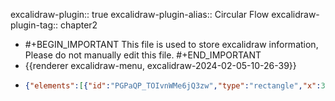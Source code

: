 excalidraw-plugin:: true
excalidraw-plugin-alias:: Circular Flow
excalidraw-plugin-tag:: chapter2

- #+BEGIN_IMPORTANT
  This file is used to store excalidraw information, Please do not manually edit this file.
  #+END_IMPORTANT
- {{renderer excalidraw-menu, excalidraw-2024-02-05-10-26-39}}
- ```json
  {"elements":[{"id":"PGPaQP_TOIvnWMe6jQ3zw","type":"rectangle","x":314.1916198730469,"y":250.06599044799805,"width":279.9589538574219,"height":80.4146728515625,"angle":0,"strokeColor":"#1e1e1e","backgroundColor":"transparent","fillStyle":"solid","strokeWidth":2,"strokeStyle":"solid","roughness":1,"opacity":100,"groupIds":[],"frameId":null,"roundness":{"type":3},"seed":493166764,"version":92,"versionNonce":1712768532,"isDeleted":false,"boundElements":[{"id":"GifsUPGjCkTJ9QvdWQVa1","type":"arrow"},{"id":"2SttoZBbhEhF3evsKVByc","type":"arrow"},{"id":"ININLgb15k7y_k6xOqbGC","type":"arrow"}],"updated":1707125309652,"link":null,"locked":false},{"id":"P0DTG2xUlrQ1dfLOhJeeQ","type":"text","x":399,"y":287.0024223327637,"width":103.71987915039062,"height":25,"angle":0,"strokeColor":"#1e1e1e","backgroundColor":"transparent","fillStyle":"solid","strokeWidth":2,"strokeStyle":"solid","roughness":1,"opacity":100,"groupIds":[],"frameId":null,"roundness":null,"seed":674266284,"version":13,"versionNonce":64288276,"isDeleted":false,"boundElements":null,"updated":1707125217412,"link":null,"locked":false,"text":"Households","fontSize":20,"fontFamily":1,"textAlign":"left","verticalAlign":"top","baseline":17,"containerId":null,"originalText":"Households","lineHeight":1.25},{"id":"cmm7wLi8hqrQT9-uYDboe","type":"text","x":934,"y":287.0024223327637,"width":9.999984741210938,"height":25,"angle":0,"strokeColor":"#1e1e1e","backgroundColor":"transparent","fillStyle":"solid","strokeWidth":2,"strokeStyle":"solid","roughness":1,"opacity":100,"groupIds":[],"frameId":null,"roundness":null,"seed":78498348,"version":2,"versionNonce":1211059220,"isDeleted":true,"boundElements":null,"updated":1707125220716,"link":null,"locked":false,"text":"","fontSize":20,"fontFamily":1,"textAlign":"left","verticalAlign":"top","baseline":17,"containerId":null,"originalText":"","lineHeight":1.25},{"id":"Vu_lFTVdOCR-gS70XZQz_","type":"rectangle","x":900.0158081054688,"y":257.8182792663574,"width":311.08929443359375,"height":95.31655883789062,"angle":0,"strokeColor":"#1e1e1e","backgroundColor":"transparent","fillStyle":"solid","strokeWidth":2,"strokeStyle":"solid","roughness":1,"opacity":100,"groupIds":[],"frameId":null,"roundness":{"type":3},"seed":1981065620,"version":73,"versionNonce":474173716,"isDeleted":false,"boundElements":[{"type":"text","id":"TNRBnje176qSZ9B0MX0rs"},{"id":"K4hAK9JbCDUreF4p3KyLl","type":"arrow"},{"id":"GifsUPGjCkTJ9QvdWQVa1","type":"arrow"},{"id":"2SttoZBbhEhF3evsKVByc","type":"arrow"},{"id":"ININLgb15k7y_k6xOqbGC","type":"arrow"}],"updated":1707125309652,"link":null,"locked":false},{"id":"TNRBnje176qSZ9B0MX0rs","type":"text","x":1031.5704803466797,"y":292.97655868530273,"width":47.979949951171875,"height":25,"angle":0,"strokeColor":"#1e1e1e","backgroundColor":"transparent","fillStyle":"solid","strokeWidth":2,"strokeStyle":"solid","roughness":1,"opacity":100,"groupIds":[],"frameId":null,"roundness":null,"seed":894173716,"version":6,"versionNonce":298453036,"isDeleted":false,"boundElements":null,"updated":1707125226876,"link":null,"locked":false,"text":"Firms","fontSize":20,"fontFamily":1,"textAlign":"center","verticalAlign":"middle","baseline":17,"containerId":"Vu_lFTVdOCR-gS70XZQz_","originalText":"Firms","lineHeight":1.25},{"id":"K4hAK9JbCDUreF4p3KyLl","type":"arrow","x":593.3411254882812,"y":260.2716178894043,"width":305.18768310546875,"height":4.99224853515625,"angle":0,"strokeColor":"#1971c2","backgroundColor":"transparent","fillStyle":"solid","strokeWidth":2,"strokeStyle":"solid","roughness":1,"opacity":100,"groupIds":[],"frameId":null,"roundness":{"type":2},"seed":708790956,"version":87,"versionNonce":1759015316,"isDeleted":false,"boundElements":null,"updated":1707125242409,"link":null,"locked":false,"points":[[0,0],[305.18768310546875,4.99224853515625]],"lastCommittedPoint":null,"startBinding":null,"endBinding":{"elementId":"Vu_lFTVdOCR-gS70XZQz_","focus":0.7498400464526074,"gap":1.48699951171875},"startArrowhead":null,"endArrowhead":"arrow"},{"id":"wl2kx9-tcDpk05bVuxGo5","type":"text","x":701.3220825195312,"y":231.33634567260742,"width":117.05986022949219,"height":25,"angle":0,"strokeColor":"#1971c2","backgroundColor":"transparent","fillStyle":"solid","strokeWidth":2,"strokeStyle":"solid","roughness":1,"opacity":100,"groupIds":[],"frameId":null,"roundness":null,"seed":1386703380,"version":51,"versionNonce":1316079636,"isDeleted":false,"boundElements":null,"updated":1707125253792,"link":null,"locked":false,"text":"labor (good)","fontSize":20,"fontFamily":1,"textAlign":"left","verticalAlign":"top","baseline":17,"containerId":null,"originalText":"labor (good)","lineHeight":1.25},{"id":"GifsUPGjCkTJ9QvdWQVa1","type":"arrow","x":895.815185546875,"y":340.4723014831543,"width":306.64263916015625,"height":7.5418701171875,"angle":0,"strokeColor":"#1971c2","backgroundColor":"transparent","fillStyle":"solid","strokeWidth":2,"strokeStyle":"solid","roughness":1,"opacity":100,"groupIds":[],"frameId":null,"roundness":{"type":2},"seed":1195758356,"version":93,"versionNonce":1721957932,"isDeleted":false,"boundElements":null,"updated":1707125261318,"link":null,"locked":false,"points":[[0,0],[-306.64263916015625,-7.5418701171875]],"lastCommittedPoint":null,"startBinding":{"elementId":"Vu_lFTVdOCR-gS70XZQz_","focus":-0.7560553284861111,"gap":4.20062255859375},"endBinding":{"elementId":"PGPaQP_TOIvnWMe6jQ3zw","focus":0.9011828167773404,"gap":2.44976806640625},"startArrowhead":null,"endArrowhead":"arrow"},{"id":"722UFvxsv6yEKXnkgn_YB","type":"text","x":697.1103515625,"y":364.9558525085449,"width":123.03985595703125,"height":25,"angle":0,"strokeColor":"#1971c2","backgroundColor":"transparent","fillStyle":"solid","strokeWidth":2,"strokeStyle":"solid","roughness":1,"opacity":100,"groupIds":[],"frameId":null,"roundness":null,"seed":1512381868,"version":35,"versionNonce":1690122156,"isDeleted":false,"boundElements":null,"updated":1707125272785,"link":null,"locked":false,"text":"bread (good)","fontSize":20,"fontFamily":1,"textAlign":"left","verticalAlign":"top","baseline":17,"containerId":null,"originalText":"bread (good)","lineHeight":1.25},{"id":"TZtHzbrFNIw3mzVEAKFcz","type":"arrow","x":596.3864135742188,"y":291.3769645690918,"width":298.23419189453125,"height":4.878173828125,"angle":0,"strokeColor":"#e03131","backgroundColor":"transparent","fillStyle":"solid","strokeWidth":2,"strokeStyle":"solid","roughness":1,"opacity":100,"groupIds":[],"frameId":null,"roundness":{"type":2},"seed":838087700,"version":98,"versionNonce":2083873428,"isDeleted":true,"boundElements":null,"updated":1707125288038,"link":null,"locked":false,"points":[[0,0],[298.23419189453125,4.878173828125]],"lastCommittedPoint":null,"startBinding":{"elementId":"PGPaQP_TOIvnWMe6jQ3zw","focus":-0.028768123428315653,"gap":2.23583984375},"endBinding":{"elementId":"Vu_lFTVdOCR-gS70XZQz_","focus":0.1312474512901739,"gap":5.39520263671875},"startArrowhead":null,"endArrowhead":"arrow"},{"id":"tj2-15d8aOPNlIG6qFK91","type":"text","x":717,"y":276.0024223327637,"width":9.999984741210938,"height":25,"angle":0,"strokeColor":"#e03131","backgroundColor":"transparent","fillStyle":"solid","strokeWidth":2,"strokeStyle":"solid","roughness":1,"opacity":100,"groupIds":[],"frameId":null,"roundness":null,"seed":1452111532,"version":2,"versionNonce":1284029356,"isDeleted":true,"boundElements":null,"updated":1707125286338,"link":null,"locked":false,"text":"","fontSize":20,"fontFamily":1,"textAlign":"left","verticalAlign":"top","baseline":17,"containerId":null,"originalText":"","lineHeight":1.25},{"id":"2SttoZBbhEhF3evsKVByc","type":"arrow","x":951.6945478720554,"y":251.47451400756836,"width":416.94119093846166,"height":65.43785095214844,"angle":0,"strokeColor":"#e03131","backgroundColor":"transparent","fillStyle":"solid","strokeWidth":2,"strokeStyle":"solid","roughness":1,"opacity":100,"groupIds":[],"frameId":null,"roundness":{"type":2},"seed":1652423444,"version":565,"versionNonce":1123848876,"isDeleted":false,"boundElements":null,"updated":1707125415974,"link":null,"locked":false,"points":[[0,0],[-206.38894484471166,-65.43785095214844],[-416.94119093846166,-1.4477386474609375]],"lastCommittedPoint":null,"startBinding":{"elementId":"Vu_lFTVdOCR-gS70XZQz_","focus":0.21727401531876808,"gap":6.3437652587890625},"endBinding":{"elementId":"PGPaQP_TOIvnWMe6jQ3zw","focus":-0.1904106588700577,"gap":1},"startArrowhead":null,"endArrowhead":"arrow"},{"id":"s06OGB-msVIPhIJO5_jQn","type":"text","x":666.3377685546875,"y":139.42441940307617,"width":193.77978515625,"height":25,"angle":0,"strokeColor":"#e03131","backgroundColor":"transparent","fillStyle":"solid","strokeWidth":2,"strokeStyle":"solid","roughness":1,"opacity":100,"groupIds":[],"frameId":null,"roundness":null,"seed":1957649196,"version":330,"versionNonce":9275412,"isDeleted":false,"boundElements":[{"id":"2SttoZBbhEhF3evsKVByc","type":"arrow"}],"updated":1707125411626,"link":null,"locked":false,"text":"income (expenditure)","fontSize":20,"fontFamily":1,"textAlign":"left","verticalAlign":"top","baseline":17,"containerId":null,"originalText":"income (expenditure)","lineHeight":1.25},{"id":"ININLgb15k7y_k6xOqbGC","type":"arrow","x":546.5457763671875,"y":333.6222038269043,"width":390.591064453125,"height":160.93630981445312,"angle":0,"strokeColor":"#e03131","backgroundColor":"transparent","fillStyle":"solid","strokeWidth":2,"strokeStyle":"solid","roughness":1,"opacity":100,"groupIds":[],"frameId":null,"roundness":{"type":2},"seed":2130981420,"version":266,"versionNonce":1230337836,"isDeleted":false,"boundElements":null,"updated":1707125396138,"link":null,"locked":false,"points":[[0,0],[185.9617919921875,160.93630981445312],[390.591064453125,25.8385009765625]],"lastCommittedPoint":null,"startBinding":{"elementId":"PGPaQP_TOIvnWMe6jQ3zw","focus":-0.2268038185460329,"gap":3.14154052734375},"endBinding":{"elementId":"Vu_lFTVdOCR-gS70XZQz_","focus":0.1609579100476549,"gap":6.32586669921875},"startArrowhead":null,"endArrowhead":"arrow"},{"id":"p8GRF7VAhQ5vMrNZW6rV1","type":"text","x":601.2791442871094,"y":516.4135246276855,"width":274.3796691894531,"height":25,"angle":0,"strokeColor":"#e03131","backgroundColor":"transparent","fillStyle":"solid","strokeWidth":2,"strokeStyle":"solid","roughness":1,"opacity":100,"groupIds":[],"frameId":null,"roundness":null,"seed":1393105940,"version":308,"versionNonce":2037331372,"isDeleted":false,"boundElements":null,"updated":1707125399296,"link":null,"locked":false,"text":"price of bread (expenditure)","fontSize":20,"fontFamily":1,"textAlign":"left","verticalAlign":"top","baseline":17,"containerId":null,"originalText":"price of bread (expenditure)","lineHeight":1.25}],"files":{},"appState":{"gridSize":null,"viewBackgroundColor":"#ffffff","zoom":{"value":1},"offsetTop":19.997577667236328,"offsetLeft":0,"scrollX":0,"scrollY":0,"viewModeEnabled":false,"zenModeEnabled":false}}
  ```